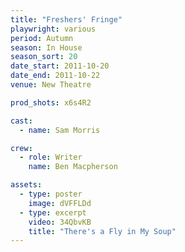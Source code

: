 ```yaml
---
title: "Freshers' Fringe"
playwright: various
period: Autumn
season: In House
season_sort: 20
date_start: 2011-10-20
date_end: 2011-10-22
venue: New Theatre

prod_shots: x6s4R2

cast:
  - name: Sam Morris

crew:
  - role: Writer
    name: Ben Macpherson

assets:
  - type: poster
    image: dVFFLDd
  - type: excerpt
    video: 34QbvKB
    title: "There's a Fly in My Soup"
---
```

